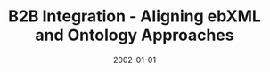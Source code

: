 ---
abstract: ''
authors:
- Birgit Hofreiter
- Christian Huemer
date: '2002-01-01'
featured: false
links:
- name: Publik
  url: https://publik.tuwien.ac.at/showentry.php?ID=203828&lang=2
publication_types:
- '1'
publishDate: '2002-01-01'
title: B2B Integration - Aligning ebXML and Ontology Approaches
url_pdf: ''
---